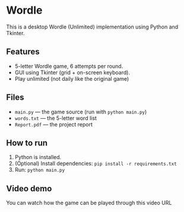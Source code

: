 # Wordle

This is a desktop Wordle (Unlimited) implementation using Python and Tkinter.

## Features
- 5-letter Wordle game, 6 attempts per round.
- GUI using Tkinter (grid + on-screen keyboard).
- Play unlimited (not daily like the original game)

## Files
- `main.py` — the game source (run with `python main.py`)
- `words.txt` — the 5-letter word list
- `Report.pdf` — the project report 

## How to run
1. Python is installed.
2. (Optional) Install dependencies: `pip install -r requirements.txt`
3. Run: `python main.py`

## Video demo

You can watch how the game can be played through this video URL

